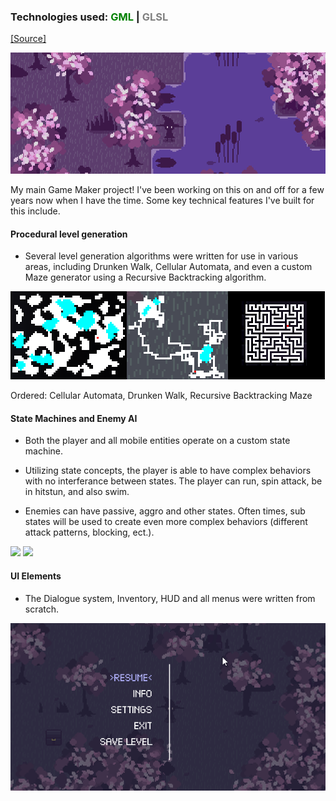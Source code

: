 ### Technologies used: <span style="color:green">GML</span> | <span style="color:gray">GLSL</span> 

<a class="source-link" target="_blank" href="https://github.com/bluephosphor/phosphora-2-3">[Source]</a>

![Phosphora](/asset/img/projects/phos_header.gif)

My main Game Maker project! I've been working on this on and off for a few years now when I have the time. Some key technical features I've built for this include.

#### Procedural level generation

- Several level generation algorithms were written for use in various areas, including Drunken Walk, Cellular Automata, and even a custom Maze generator using a Recursive Backtracking algorithm.

![Some generated-maps](/asset/img/projects/phos_maps.png)
<div class="img-footer">Ordered: Cellular Automata, Drunken Walk, Recursive Backtracking Maze</div>

#### State Machines and Enemy AI

- Both the player and all mobile entities operate on a custom state machine. 

- Utilizing state concepts, the player is able to have complex behaviors with no interferance between states. The player can run, spin attack, be in hitstun, and also swim.

- Enemies can have passive, aggro and other states. Often times, sub states will be used to create even more complex behaviors (different attack patterns, blocking, ect.).

<div class="img-collection">
    <img class="img-collection-piece" src="/asset/img/projects/88.gif">
    <img class="img-collection-piece" src="/asset/img/projects/96b.gif">
</div>

#### UI Elements

- The Dialogue system, Inventory, HUD and all menus were written from scratch.

![menus, inventories!](/asset/img/projects/107.gif)